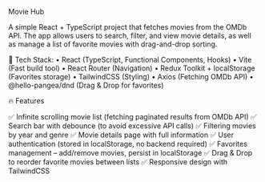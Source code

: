 Movie Hub

A simple React + TypeScript project that fetches movies from the OMDb API.
The app allows users to search, filter, and view movie details, as well as manage a list of favorite movies with drag-and-drop sorting.

🚀 Tech Stack:
	•	React (TypeScript, Functional Components, Hooks)
	•	Vite (Fast build tool)
	•	React Router (Navigation)
	•	Redux Toolkit + localStorage (Favorites storage)
	•	TailwindCSS (Styling)
	•	Axios (Fetching OMDb API)
	•	@hello-pangea/dnd (Drag & Drop for favorites)

  🔥 Features

✅ Infinite scrolling movie list (fetching paginated results from OMDb API)
✅ Search bar with debounce (to avoid excessive API calls)
✅ Filtering movies by year and genre
✅ Movie details page with full information
✅ User authentication (stored in localStorage, no backend required)
✅ Favorites management – add/remove movies, persist in localStorage
✅ Drag & Drop to reorder favorite movies between lists
✅ Responsive design with TailwindCSS